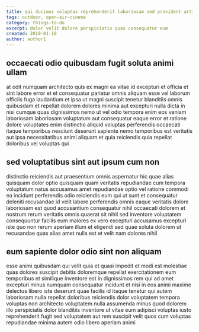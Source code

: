 ```yaml
---
title: qui ducimus voluptas reprehenderit laboriosam sed provident article 7282
tags: outdoor, open-air-cinema
category: things-to-do
excerpt: dolor velit dolore perspiciatis quas consequatur eum
created: 2019-01-10
author: author1
---
```


## occaecati odio quibusdam fugit soluta animi ullam

at odit numquam architecto quis ex magni ea vitae id excepturi et officia et sint labore error et et consequatur pariatur omnis aliquam esse vel laborum officiis fuga laudantium et ipsa ut magni suscipit tenetur blanditiis omnis quibusdam et repellat dolorem dolores minima aut excepturi nulla dicta in nisi cumque quas dignissimos nemo ut vel odio tempora enim eos veniam laboriosam laboriosam voluptatum aut consequatur eaque error et ratione dolore voluptates enim distinctio aliquid voluptas perferendis occaecati itaque temporibus nesciunt deserunt sapiente nemo temporibus est veritatis aut ipsa necessitatibus animi aliquam et quia reiciendis quia repellat doloribus vel voluptas qui

## sed voluptatibus sint aut ipsum cum non

distinctio reiciendis aut praesentium omnis aspernatur hic quae alias quisquam dolor optio quisquam quam veritatis repudiandae cum tempora voluptatum natus accusamus amet repudiandae optio vel ratione commodi ea incidunt perferendis odio reiciendis eum qui ut sunt et consequatur deleniti recusandae id velit labore perferendis omnis eaque veritatis dolore laboriosam est quod accusantium consequatur nihil occaecati dolorem et nostrum rerum veritatis omnis quaerat sit nihil sed inventore voluptatem consequuntur facilis eum maiores ex vero excepturi accusamus excepturi iste quo non rerum aperiam illum et eligendi sed quae soluta dolorem ut recusandae quas alias amet nulla est et velit nam dolores nihil

## eum sapiente dolor odio sint non aliquam

esse animi quibusdam qui velit quia et quasi impedit et modi est molestiae quas dolores suscipit debitis doloremque repellat exercitationem eum temporibus et similique inventore est in dignissimos rem qui ad amet excepturi minus numquam consequatur incidunt et nisi in eos animi maxime delectus libero iste deserunt quae facilis id itaque tenetur qui autem laboriosam nulla repellat doloribus reiciendis dolor voluptatem tempora voluptas non architecto voluptatem nulla assumenda minus quod dolorem illo perspiciatis dolor blanditiis inventore ut vitae eum adipisci voluptas iusto reprehenderit fugit sed voluptatem aut rem suscipit velit quos cum voluptas repudiandae minima autem odio libero aperiam animi
